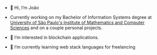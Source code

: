 - 👋 Hi, I’m João

- Currently working on my Bachelor of Information Systems degree at <a href="https://www.icmc.usp.br/" target="_blank">University of São Paulo's Institute of Mathematics and Computer Sciences</a> and on a couple personal projects.

- 👀 I’m interested in blockchain applications.
- 🌱 I’m currently learning web stack languages for freelancing

<!---
alompson/alompson is a ✨ special ✨ repository because its `README.md` (this file) appears on your GitHub profile.
You can click the Preview link to take a look at your changes.
--->
